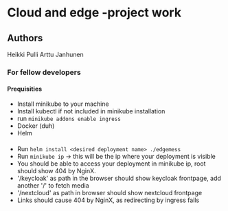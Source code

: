 # Cloud and edge -project work

## Authors

Heikki Pulli
Arttu Janhunen

### For fellow developers

#### Prequisities

* Install minikube to your machine
* Install kubectl if not included in minikube installation
* run `minikube addons enable ingress`
* Docker (duh)
* Helm

####

* Run `helm install <desired deployment name> ./edgemess`
* Run `minikube ip` -> this will be the ip where your deployment is visible
* You should be able to access your deployment in minikube ip, root should show 404 by NginX.
* '/keycloak' as path in the browser should show keycloak frontpage, add another '/' to fetch media
* '/nextcloud' as path in browser should show nextcloud frontpage
* Links should cause 404 by NginX, as redirecting by ingress fails
